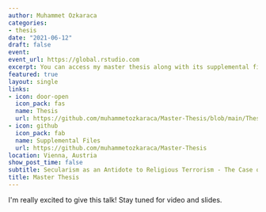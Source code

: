 ```yaml
---
author: Muhammet Ozkaraca
categories:
- thesis
date: "2021-06-12"
draft: false
event: 
event_url: https://global.rstudio.com
excerpt: You can access my master thesis along with its supplemental files
featured: true
layout: single
links:
- icon: door-open
  icon_pack: fas
  name: Thesis
  url: https://github.com/muhammetozkaraca/Master-Thesis/blob/main/Thesis-Final.pdf
- icon: github
  icon_pack: fab
  name: Supplemental Files
  url: https://github.com/muhammetozkaraca/Master-Thesis
location: Vienna, Austria
show_post_time: false
subtitle: Secularism as an Antidote to Religious Terrorism - The Case of Turkey
title: Master Thesis
---
```


I'm really excited to give this talk! Stay tuned for video and slides.
